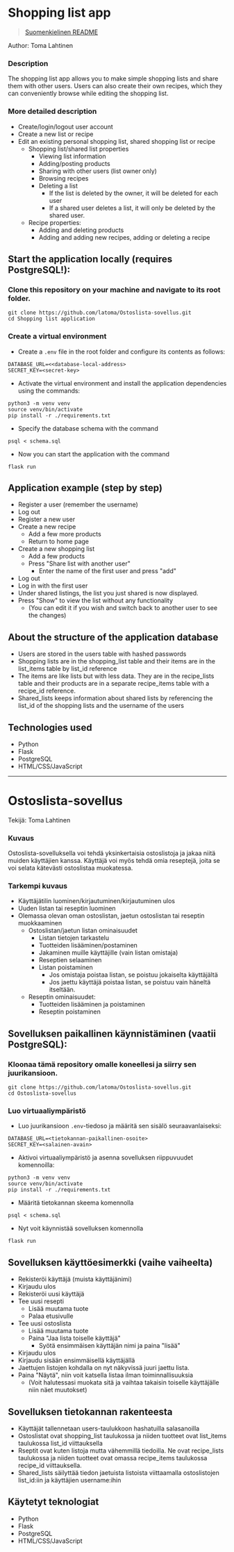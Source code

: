 # Shopping list app

>[Suomenkielinen README](#ostoslista-sovellus)

Author: Toma Lahtinen

### Description
The shopping list app allows you to make simple shopping lists and share them with other users. Users can also create their own recipes, which they can conveniently browse while editing the shopping list.

### More detailed description
- Create/login/logout user account
- Create a new list or recipe
- Edit an existing personal shopping list, shared shopping list or recipe
  - Shopping list/shared list properties
    - Viewing list information
    - Adding/posting products
    - Sharing with other users (list owner only)
    - Browsing recipes
    - Deleting a list
        - If the list is deleted by the owner, it will be deleted for each user
        - If a shared user deletes a list, it will only be deleted by the shared user.
  - Recipe properties:
    - Adding and deleting products
    - Adding and adding new recipes, adding or deleting a recipe 
  

## Start the application locally (requires PostgreSQL!):

### Clone this repository on your machine and navigate to its root folder.
```
git clone https://github.com/latoma/Ostoslista-sovellus.git
cd Shopping list application
```
### Create a virtual environment
- Create a `.env` file in the root folder and configure its contents as follows:
```
DATABASE_URL=<<database-local-address>
SECRET_KEY=<secret-key>
```
- Activate the virtual environment and install the application dependencies using the commands:
```
python3 -m venv venv
source venv/bin/activate
pip install -r ./requirements.txt
```
- Specify the database schema with the command
```
psql < schema.sql
```

- Now you can start the application with the command
```
flask run
```
## Application example (step by step)
- Register a user (remember the username)
- Log out
- Register a new user
- Create a new recipe
  - Add a few more products
  - Return to home page
- Create a new shopping list
  - Add a few products
  - Press "Share list with another user"
    - Enter the name of the first user and press "add"
- Log out
- Log in with the first user
- Under shared listings, the list you just shared is now displayed.
- Press "Show" to view the list without any functionality
  - (You can edit it if you wish and switch back to another user to see the changes)
 
## About the structure of the application database
- Users are stored in the users table with hashed passwords
- Shopping lists are in the shopping_list table and their items are in the list_items table by list_id reference
- The items are like lists but with less data. They are in the recipe_lists table and their products are in a separate recipe_items table with a recipe_id reference.
- Shared_lists keeps information about shared lists by referencing the list_id of the shopping lists and the username of the users

## Technologies used
- Python
- Flask
- PostgreSQL
- HTML/CSS/JavaScript

----------------------

# Ostoslista-sovellus
Tekijä: Toma Lahtinen

### Kuvaus
Ostoslista-sovelluksella voi tehdä yksinkertaisia ostoslistoja ja jakaa niitä muiden käyttäjien kanssa. Käyttäjä voi myös tehdä omia reseptejä, joita se voi selata kätevästi ostoslistaa muokatessa.

### Tarkempi kuvaus
- Käyttäjätilin luominen/kirjautuminen/kirjautuminen ulos
- Uuden listan tai reseptin luominen
- Olemassa olevan oman ostoslistan, jaetun ostoslistan tai reseptin muokkaaminen
  - Ostoslistan/jaetun listan ominaisuudet
    - Listan tietojen tarkastelu
    - Tuotteiden lisääminen/postaminen
    - Jakaminen muille käyttäjille (vain listan omistaja)
    - Reseptien selaaminen
    - Listan poistaminen
        - Jos omistaja poistaa listan, se poistuu jokaiselta käyttäjältä
        - Jos jaettu käyttäjä poistaa listan, se poistuu vain häneltä itseltään.
  - Reseptin ominaisuudet:
    - Tuotteiden lisääminen ja poistaminen
    - Reseptin poistaminen 
  

## Sovelluksen paikallinen käynnistäminen (vaatii PostgreSQL):

### Kloonaa tämä repository omalle koneellesi ja siirry sen juurikansioon.
```
git clone https://github.com/latoma/Ostoslista-sovellus.git
cd Ostoslista-sovellus
```
### Luo virtuaaliympäristö
- Luo juurikansioon `.env`-tiedoso ja määritä sen sisälö seuraavanlaiseksi:
```
DATABASE_URL=<tietokannan-paikallinen-osoite>
SECRET_KEY=<salainen-avain>
```
- Aktivoi virtuaaliympäristö ja asenna sovelluksen riippuvuudet komennoilla:
```
python3 -m venv venv
source venv/bin/activate
pip install -r ./requirements.txt
```
- Määritä tietokannan skeema komennolla
```
psql < schema.sql
```

- Nyt voit käynnistää sovelluksen komennolla
```
flask run
```
## Sovelluksen käyttöesimerkki (vaihe vaiheelta)
- Rekisteröi käyttäjä (muista käyttäjänimi)
- Kirjaudu ulos
- Rekisteröi uusi käyttäjä
- Tee uusi resepti
  - Lisää muutama tuote
  - Palaa etusivulle
- Tee uusi ostoslista
  - Lisää muutama tuote
  - Paina "Jaa lista toiselle käyttäjä"
    - Syötä ensimmäisen käyttäjän nimi ja paina "lisää"
- Kirjaudu ulos
- Kirjaudu sisään ensimmäisellä käyttäjällä
- Jaettujen listojen kohdalla on nyt näkyvissä juuri jaettu lista.
- Paina "Näytä", niin voit katsella listaa ilman toiminnallisuuksia
  - (Voit halutessasi muokata sitä ja vaihtaa takaisin toiselle käyttäjälle niin näet muutokset)
 
## Sovelluksen tietokannan rakenteesta
- Käyttäjät tallennetaan users-taulukkoon hashatuilla salasanoilla
- Ostoslistat ovat shopping_list taulukossa ja niiden tuotteet ovat list_items taulukossa list_id viittauksella
- Rseptit ovat kuten listoja mutta vähemmillä tiedoilla. Ne ovat recipe_lists taulukossa ja niiden tuotteet ovat omassa recipe_items taulukossa recipe_id viittauksella.
- Shared_lists säilyttää tiedon jaetuista listoista viittaamalla  ostoslistojen list_id:iin ja käyttäjien username:ihin

## Käytetyt teknologiat
- Python
- Flask
- PostgreSQL
- HTML/CSS/JavaScript
